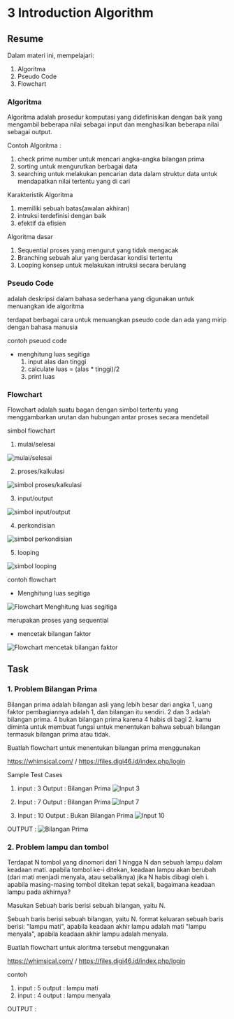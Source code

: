 # 3 Introduction Algorithm

## Resume
Dalam materi ini, mempelajari:
1. Algoritma
2. Pseudo Code
3. Flowchart 

### Algoritma
Algoritma adalah prosedur komputasi yang didefinisikan dengan baik yang mengambil beberapa nilai sebagai input dan menghasilkan beberapa nilai sebagai output.

Contoh Algoritma :
1. check prime number
untuk mencari angka-angka bilangan prima
2. sorting
untuk mengurutkan berbagai data
4. searching
untuk melakukan pencarian data dalam struktur data untuk mendapatkan nilai tertentu yang di cari

Karakteristik Algoritma
1. memiliki sebuah batas(awalan akhiran)
2. intruksi terdefinisi dengan baik
3. efektif da efisien

Algoritma dasar
1. Sequential
proses yang mengurut yang tidak mengacak
2. Branching
sebuah alur yang berdasar kondisi tertentu
3. Looping
konsep untuk melakukan intruksi secara berulang

### Pseudo Code
adalah deskripsi dalam bahasa sederhana yang digunakan untuk menuangkan ide algoritma

terdapat berbagai cara untuk menuangkan pseudo code dan ada yang mirip dengan bahasa manusia

contoh pseuod code
- menghitung luas segitiga
    1. input alas dan tinggi
    2. calculate luas = (alas * tinggi)/2
    3. print luas

### Flowchart
Flowchart adalah suatu bagan dengan simbol tertentu yang menggambarkan urutan dan hubungan antar proses secara mendetail

simbol flowchart
1. mulai/selesai

![mulai/selesai](https://github.com/magusabdul/Java-Springboot_Agus-Abdul-Malik/blob/master/3_Introduction%20Algorithm/screenshots/mulai-selesai.PNG)

2. proses/kalkulasi

![simbol proses/kalkulasi](https://github.com/magusabdul/Java-Springboot_Agus-Abdul-Malik/blob/master/3_Introduction%20Algorithm/screenshots/proses.PNG)

3. input/output

![simbol input/output](https://github.com/magusabdul/Java-Springboot_Agus-Abdul-Malik/blob/master/3_Introduction%20Algorithm/screenshots/input-output.PNG)

4. perkondisian

![simbol perkondisian](https://github.com/magusabdul/Java-Springboot_Agus-Abdul-Malik/blob/master/3_Introduction%20Algorithm/screenshots/kondisi.PNG)

5. looping

![simbol looping](https://github.com/magusabdul/Java-Springboot_Agus-Abdul-Malik/blob/master/3_Introduction%20Algorithm/screenshots/looping.PNG)


contoh flowchart
- Menghitung luas segitiga

![Flowchart Menghitung luas segitiga](https://github.com/magusabdul/Java-Springboot_Agus-Abdul-Malik/blob/master/3_Introduction%20Algorithm/screenshots/hitung-luas-segitiga.PNG)

merupakan proses yang sequential

- mencetak bilangan faktor

![Flowchart mencetak bilangan faktor](https://github.com/magusabdul/Java-Springboot_Agus-Abdul-Malik/blob/master/3_Introduction%20Algorithm/screenshots/cetak-bilangan-faktor.PNG)


## Task
### 1. Problem Bilangan Prima
Bilangan prima adalah bilangan asli yang lebih besar dari angka 1, uang faktor pembagiannya adalah 1, dan bilangan itu sendiri. 
2 dan 3 adalah bilangan prima. 4 bukan bilangan prima karena 4 habis di bagi 2. kamu diminta untuk membuat fungsi untuk menentukan 
bahwa sebuah bilangan termasuk bilangan prima atau tidak.

Buatlah flowchart untuk menentukan bilangan prima menggunakan

https://whimsical.com/ / https://files.digi46.id/index.php/login

Sample Test Cases
1. input : 3
Output : Bilangan Prima
![Input 3](https://github.com/magusabdul/Java-Springboot_Agus-Abdul-Malik/blob/master/3_Introduction%20Algorithm/screenshots/hitung-bilangan-prima-input3.PNG)
2. Input : 7
Output : Bilangan Prima
![Input 7](https://github.com/magusabdul/Java-Springboot_Agus-Abdul-Malik/blob/master/3_Introduction%20Algorithm/screenshots/hitung-bilangan-prima-input7.PNG)

3. Input : 10
Output : Bukan Bilangan Prima
![Input 10](https://github.com/magusabdul/Java-Springboot_Agus-Abdul-Malik/blob/master/3_Introduction%20Algorithm/screenshots/hitung-bilangan-prima-input10.PNG)

OUTPUT : 
![Bilangan Prima](https://github.com/magusabdul/Java-Springboot_Agus-Abdul-Malik/blob/master/3_Introduction%20Algorithm/screenshots/hitung-bilangan-prima.PNG)

### 2. Problem lampu dan tombol
Terdapat N tombol yang dinomori dari 1 hingga N dan sebuah lampu dalam keadaan mati. apabila tombol ke-i ditekan, keadaan lampu akan 
berubah (dari mati menjadi menyala, atau sebaliknya) jika N habis dibagi oleh i. apabila masing-masing tombol ditekan tepat sekali, 
bagaimana keadaan lampu pada akhirnya?

Masukan 
Sebuah baris berisi sebuah bilangan, yaitu N.

Sebuah baris berisi sebuah bilangan, yaitu N. format keluaran sebuah baris berisi:
"lampu mati", apabila keadaan akhir lampu adalah mati
"lampu menyala", apabila keadaan akhir lampu adalah menyala.

Buatlah flowchart untuk aloritma tersebut menggunakan

https://whimsical.com/ / https://files.digi46.id/index.php/login

contoh
1. input : 5
output : lampu mati
![]()
2. input : 4
output : lampu menyala
![]()


OUTPUT :
![]()
